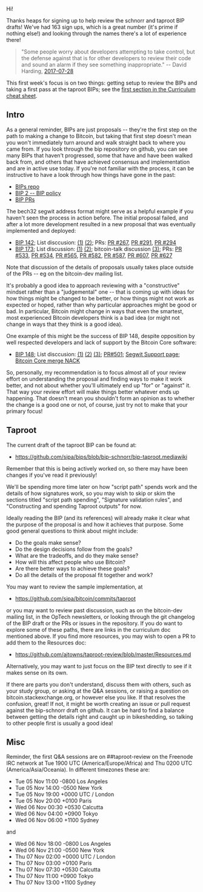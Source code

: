 Hi!

Thanks heaps for signing up to help review the schnorr and taproot BIP drafts! We've had 163 sign ups, which is a great number (it's prime if nothing else!) and looking through the names there's a lot of experience there!

> "Some people worry about developers attempting to take control, but the defense against that is for other developers to review their code and sound an alarm if they see something inappropriate." -- David Harding, [2017-07-28](https://dtrt.org/posts/minimum-majority-measure/)

This first week's focus is on two things: getting setup to review the BIPs and taking a first pass at the taproot BIPs; see the [first section in the Curriculum cheat sheet](https://github.com/ajtowns/taproot-review/blob/master/Curriculum.md#intro--taproot).

## Intro

As a general reminder, BIPs are just proposals -- they're the first step on the path to making a change to Bitcoin, but taking that first step doesn't mean you won't immediately turn around and walk straight back to where you came from. If you look through the bip repository on github, you can see many BIPs that haven't progressed, some that have and have been walked back from, and others that have achieved consensus and implementation and are in active use today. If you're not familiar with the process, it can be instructive to have a look through how things have gone in the past:

 * [BIPs repo](https://github.com/bitcoin/bips/)
 * [BIP 2 -- BIP policy](https://github.com/bitcoin/bips/blob/master/bip-0002.mediawiki)
 * [BIP PRs](https://github.com/bitcoin/bips/pulls?utf8=%E2%9C%93&q=is%3Apr)

The bech32 segwit address format might serve as a helpful example if you haven't seen the process in action before. The initial proposal failed, and after a lot more development resulted in a new proposal that was eventually implemented and deployed:

 * [BIP 142](https://github.com/bitcoin/bips/blob/master/bip-0142.mediawiki); List disccusion: [(1)](https://lists.linuxfoundation.org/pipermail/bitcoin-dev/2015-December/012095.html) [(2)](https://lists.linuxfoundation.org/pipermail/bitcoin-dev/2015-December/012136.html); PRs: [PR #267](https://github.com/bitcoin/bips/pull/267), [PR #291](https://github.com/bitcoin/bips/pull/291), [PR #294](https://github.com/bitcoin/bips/pull/294)
 * [BIP 173](https://github.com/bitcoin/bips/blob/master/bip-0173.mediawiki); List discussion: [(1)](https://lists.linuxfoundation.org/pipermail/bitcoin-dev/2017-March/013749.html) [(2)](https://lists.linuxfoundation.org/pipermail/bitcoin-dev/2017-May/014274.html); bitcoin-talk discussion [(3)](https://bitcointalk.org/index.php?topic=2624630.msg26762627); PRs: [PR #533](https://github.com/bitcoin/bips/pull/533), [PR #534](https://github.com/bitcoin/bips/pull/534), [PR #565](https://github.com/bitcoin/bips/pull/565), [PR #582](https://github.com/bitcoin/bips/pull/582), [PR #587](https://github.com/bitcoin/bips/pull/587), [PR #607](https://github.com/bitcoin/bips/pull/607), [PR #627](https://github.com/bitcoin/bips/pull/627)

Note that discussion of the details of proposals usually takes place outside of the PRs -- eg on the bitcoin-dev mailing list.

It's probably a good idea to approach reviewing with a "constructive" mindset rather than a "judgemental" one -- that is coming up with ideas for how things might be changed to be better, or how things might not work as expected or hoped, rather than why particular approaches might be good or bad. In particular, Bitcoin might change in ways that even the smartest, most experienced Bitcoin developers think is a bad idea (or might not change in ways that they think is a good idea).

One example of this might be the success of BIP 148, despite opposition by well respected developers and lack of support by the Bitcoin Core software:

 * [BIP 148](https://github.com/bitcoin/bips/blob/master/bip-0148.mediawiki); List disccusion: [(1)](https://lists.linuxfoundation.org/pipermail/bitcoin-dev/2017-March/013714.html) [(2)](https://lists.linuxfoundation.org/pipermail/bitcoin-dev/2017-April/014152.html) [(3)](https://lists.linuxfoundation.org/pipermail/bitcoin-dev/2017-May/014377.html); [PR#501](https://github.com/bitcoin/bips/pull/501); [Segwit Support page](https://en.bitcoin.it/wiki/Segwit_support); [Bitcoin Core merge NACK](https://github.com/bitcoin/bitcoin/pull/10442#issuecomment-305004154)

So, personally, my recommendation is to focus almost all of your review effort on understanding the proposal and finding ways to make it work better, and not about whether you'll ultimately end up "for" or "against" it. That way your review effort will make things better whatever ends up happening. That doesn't mean you shouldn't form an opinion as to whether the change is a good one or not, of course, just try not to make that your primary focus!

## Taproot

The current draft of the taproot BIP can be found at:

 * https://github.com/sipa/bips/blob/bip-schnorr/bip-taproot.mediawiki

Remember that this is being actively worked on, so there may have been changes if you've read it previously!

We'll be spending more time later on how "script path" spends work and the details of how signatures work, so you may wish to skip or skim the sections titled "script path spending", "Signature validation rules", and "Constructing and spending Taproot outputs" for now.

Ideally reading the BIP (and its references) will already make it clear what the purpose of the proposal is and how it achieves that purpose. Some good general questions to think about might include:

 * Do the goals make sense?
 * Do the design decisions follow from the goals?
 * What are the tradeoffs, and do they make sense?
 * How will this affect people who use Bitcoin?
 * Are there better ways to achieve these goals?
 * Do all the details of the proposal fit together and work?

You may want to review the sample implementation, at

 * https://github.com/sipa/bitcoin/commits/taproot

or you may want to review past discussion, such as on the bitcoin-dev mailing list, in the OpTech newsletters, or looking through the git changelog of the BIP draft or the PRs or issues in the repository. If you do want to explore some of these paths, there are links in the curriculum doc mentioned above. If you find more resources, you may wish to open a PR to add them to the Resources doc:

 * https://github.com/ajtowns/taproot-review/blob/master/Resources.md

Alternatively, you may want to just focus on the BIP text directly to see if it makes sense on its own.

If there are parts you don't understand, discuss them with others, such as your study group, or asking at the Q&A sessions, or raising a question on bitcoin.stackexchange.org, or however else you like. If that resolves the confusion, great! If not, it might be worth creating an issue or pull request against the bip-schnorr draft on github. It can be hard to find a balance between getting the details right and caught up in bikeshedding, so talking to other people first is usually a good idea!

## Misc

Reminder, the first Q&A sessions are on ##taproot-review on the Freenode IRC network at Tue 1900 UTC (America/Europe/Africa) and Thu 0200 UTC (America/Asia/Oceania). In different timezones these are:

 * Tue 05 Nov 11:00 -0800 Los Angeles
 * Tue 05 Nov 14:00 -0500 New York
 * Tue 05 Nov 19:00 +0000 UTC / London
 * Tue 05 Nov 20:00 +0100 Paris
 * Wed 06 Nov 00:30 +0530 Calcutta
 * Wed 06 Nov 04:00 +0900 Tokyo
 * Wed 06 Nov 06:00 +1100 Sydney

and

 * Wed 06 Nov 18:00 -0800 Los Angeles
 * Wed 06 Nov 21:00 -0500 New York
 * Thu 07 Nov 02:00 +0000 UTC / London
 * Thu 07 Nov 03:00 +0100 Paris
 * Thu 07 Nov 07:30 +0530 Calcutta
 * Thu 07 Nov 11:00 +0900 Tokyo
 * Thu 07 Nov 13:00 +1100 Sydney

